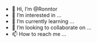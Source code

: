 - 👋 Hi, I’m @Ronntor
- 👀 I’m interested in ...
- 🌱 I’m currently learning ...
- 💞️ I’m looking to collaborate on ...
- 📫 How to reach me ...

<!---
Ronntor/Ronntor is a ✨ special ✨ repository because its `README.md` (this file) appears on your GitHub profile.
You can click the Preview link to take a look at your changes.
--->
